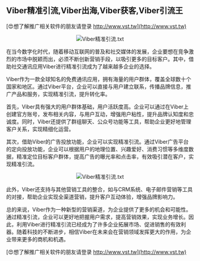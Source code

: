 ## **Viber精准引流,Viber出海,Viber获客,Viber引流王**

[😍想了解推广相关软件的朋友请登录 http://www.vst.tw](http://www.vst.tw)

 <center><img src="https://vst.tw/MP4/tuiguang/png/8.png" alt="Viber精准引流.txt"></center>

在当今数字化时代，随着移动互联网的普及和社交媒体的发展，企业要想在竞争激烈的市场中脱颖而出，必须不断创新营销手段，以吸引更多的目标客户。其中，借助社交通讯应用Viber进行精准引流成为了越来越多企业的选择。

Viber作为一款全球知名的免费通讯应用，拥有海量的用户群体，覆盖全球数十个国家和地区。通过Viber平台，企业可以直接与用户建立联系，传播品牌信息，推广产品和服务，实现精准引流，提升转化率。

首先，Viber具有强大的用户群体基础，用户活跃度高。企业可以通过在Viber上创建官方账号，发布相关内容，与用户互动，增强用户粘性，提升品牌认知度和忠诚度。同时，Viber还提供了群组聊天、公众号功能等工具，帮助企业更好地管理客户关系，实现精细化运营。

其次，借助Viber的广告投放功能，企业可以实现精准引流。通过Viber广告平台的定向投放功能，企业可以根据用户的地理位置、兴趣爱好、消费习惯等多维度数据，精准定位目标客户群体，提高广告的曝光率和点击率，有效吸引潜在客户，实现精准引流。

 <center><img src="https://vst.tw/MP4/tuiguang/png/7.png" alt="Viber精准引流.txt"></center>

此外，Viber还支持与其他营销工具的整合，如与CRM系统、电子邮件营销等工具的对接，帮助企业实现全渠道营销，提升客户互动体验，增强品牌影响力。

总的来说，Viber作为一种新型的营销渠道，为企业提供了更多的机会和可能性。通过精准引流，企业可以更好地把握用户需求，提高营销效果，实现业务增长。因此，利用Viber进行精准引流已经成为了许多企业拓展市场、促进销售的有效利器。随着科技的不断进步，相信Viber在未来会在营销领域发挥更大的作用，为企业带来更多的商机和机遇。

[😍想了解推广相关软件的朋友请登录 http://www.vst.tw](http://www.vst.tw)



